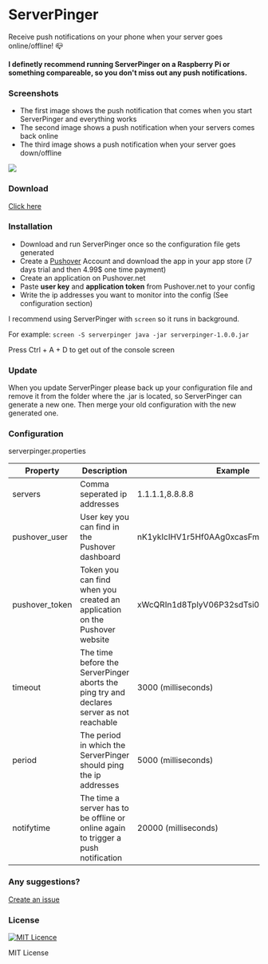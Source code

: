 # ServerPinger
Receive push notifications on your phone when your server goes online/offline! :mailbox_closed:

**I definetly recommend running ServerPinger on a Raspberry Pi or something compareable, so you don't miss out any push notifications.**

### Screenshots

- The first image shows the push notification that comes when you start ServerPinger and everything works
- The second image shows a push notification when your servers comes back online
- The third image shows a push notification when your server goes down/offline

![](https://i.imgur.com/9pwSK5f.png)

### Download

<a href="https://github.com/navopw/ServerPinger/releases" target="_blank">Click here</a>

### Installation

- Download and run ServerPinger once so the configuration file gets generated
- Create a <a href="https://pushover.net" target="_blank">Pushover</a> Account and download the app in your app store (7 days trial and then 4.99$ one time payment)
- Create an application on Pushover.net
- Paste **user key** and **application token** from Pushover.net to your config
- Write the ip addresses you want to monitor into the config (See configuration section)


I recommend using ServerPinger with `screen` so it runs in background.

For example: `screen -S serverpinger java -jar serverpinger-1.0.0.jar`

Press Ctrl + A + D to get out of the console screen

### Update

When you update ServerPinger please back up your configuration file and remove it from the folder where the .jar is located, so ServerPinger can generate a new one. Then merge your old configuration with the new generated one.

### Configuration

serverpinger.properties

| Property | Description | Example |
| --- | --- | --- |
| servers | Comma seperated ip addresses | 1.1.1.1,8.8.8.8 |
| pushover_user | User key you can find in the Pushover dashboard | nK1ykIcIHV1r5Hf0AAg0xcasFmsXVLPqiCVa3Izz |
| pushover_token | Token you can find when you created an application on the Pushover website | xWcQRIn1d8TplyV06P32sdTsi0OhY3DS7E0InX94 |
| timeout | The time before the ServerPinger aborts the ping try and declares server as not reachable | 3000 (milliseconds) |
| period | The period in which the ServerPinger should ping the ip addresses | 5000 (milliseconds) |
| notifytime | The time a server has to be offline or online again to trigger a push notification | 20000 (milliseconds) |


### Any suggestions?

[Create an issue](https://github.com/navopw/ServerPinger/issues/new)

### License

[![MIT Licence](https://badges.frapsoft.com/os/mit/mit.svg?v=103)](https://opensource.org/licenses/mit-license.php)

MIT License
